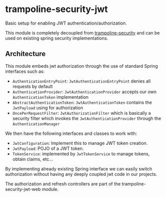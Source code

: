 # trampoline-security-jwt

Basic setup for enabling JWT authentication/authorization.
 
This module is completely decoupled from [trampoline-security](../trampoline-security) and can be used on existing spring security implementations.

## Architecture

This module embeds jwt authorization through the use of standard Spring interfaces such as:

- `AuthenticationEntryPoint`: `JwtAuthenticationEntryPoint` denies all requests by default
- `AuthenticationProvider`: `JwtAuthenticationProvider` accepts our own `AuthenticationToken` implementation
- `AbstractAuthenticationToken`: `JwtAuthenticationToken` contains the `JwtPayload` using for authorization
- `OncePerRequestFilter`: `JwtAuthorizationFilter` which is basically a security filter which invokes the `JwtAuthenticationProvider` through the `AuthenticationManager`

We then have the following interfaces and classes to work with:

- `JwtConfiguration`: Implement this to manage JWT token creation.
- `JwtPayload`: POJO of a JWT token.
- `TokenService`: implemented by `JwtTokenService` to manage tokens, obtain claims, etc...

By implementing already existing Spring interface we can easily switch authorization without having any deeply coupled jwt code in our projects.

The authorization and refresh controllers are part of the trampoline-security-jwt-web module.